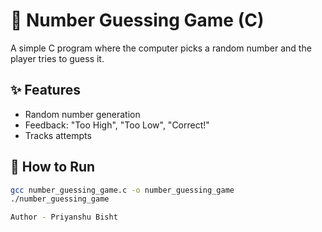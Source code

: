 # 🎯 Number Guessing Game (C)

A simple C program where the computer picks a random number and the player tries to guess it.

## ✨ Features
- Random number generation  
- Feedback: "Too High", "Too Low", "Correct!"  
- Tracks attempts  

## 🚀 How to Run
```bash
gcc number_guessing_game.c -o number_guessing_game
./number_guessing_game

Author - Priyanshu Bisht
